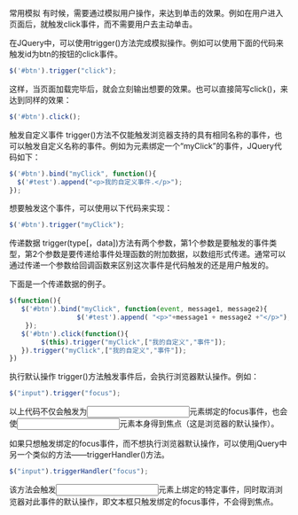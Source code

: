 常用模拟
有时候，需要通过模拟用户操作，来达到单击的效果。例如在用户进入页面后，就触发click事件，而不需要用户去主动单击。

在JQuery中，可以使用trigger()方法完成模拟操作。例如可以使用下面的代码来触发id为btn的按钮的click事件。
```javascript
$('#btn').trigger("click");
```
这样，当页面加载完毕后，就会立刻输出想要的效果。也可以直接简写click()，来达到同样的效果：
```javascript
$('#btn').click();
```
触发自定义事件
trigger()方法不仅能触发浏览器支持的具有相同名称的事件，也可以触发自定义名称的事件。例如为元素绑定一个“myClick”的事件，JQuery代码如下：
```javascript
$('#btn').bind("myClick", function(){  
  $('#test').append("<p>我的自定义事件.</p>");  
});
```
想要触发这个事件，可以使用以下代码来实现：
```javascript
$('#btn').trigger("myClick");
```
传递数据
trigger(type[，data])方法有两个参数，第1个参数是要触发的事件类型，第2个参数是要传递给事件处理函数的附加数据，以数组形式传递。通常可以通过传递一个参数给回调函数来区别这次事件是代码触发的还是用户触发的。

下面是一个传递数据的例子。
```javascript
$(function(){  
   $('#btn').bind("myClick", function(event, message1, message2){  
                 $('#test').append( "<p>"+message1 + message2 +"</p>");  
    });  
   $('#btn').click(function(){  
        $(this).trigger("myClick",["我的自定义","事件"]);  
   }).trigger("myClick",["我的自定义","事件"]);  
})
```
执行默认操作
trigger()方法触发事件后，会执行浏览器默认操作。例如：
```javascript
$("input").trigger("focus");
```
以上代码不仅会触发为<input>元素绑定的focus事件，也会使<input>元素本身得到焦点（这是浏览器的默认操作）。

如果只想触发绑定的focus事件，而不想执行浏览器默认操作，可以使用jQuery中另一个类似的方法——triggerHandler()方法。
```javascript
$("input").triggerHandler("focus");
```
该方法会触发<input>元素上绑定的特定事件，同时取消浏览器对此事件的默认操作，即文本框只触发绑定的focus事件，不会得到焦点。
